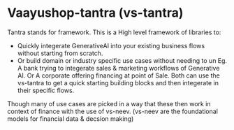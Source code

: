 # Vaayushop-tantra (vs-tantra)
Tantra stands for framework. This is a High level framework of libraries to:
- Quickly integerate GenerativeAI into your existing business flows without starting from scratch.
- Or build domain or industry specific use cases without needing to un
Eg. A bank trying to integerate sales & marketing workflows of Generative AI. Or A corporate offering financing at point of Sale.
Both can use the vs-tantra to get a quick starting building blocks and then integerate in their specific flows.

Though many of use cases are picked in a way that these then work in context of finance with the use of vs-neev. (vs-neev are the foundational models for financial data & decsion making)
